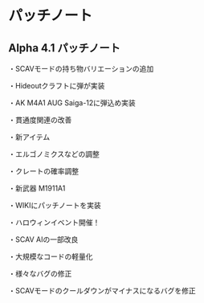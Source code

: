 # パッチノート



## Alpha 4.1 パッチノート

・SCAVモードの持ち物バリエーションの追加&#x20;

・Hideoutクラフトに弾が実装&#x20;

・AK M4A1 AUG Saiga-12に弾込め実装&#x20;

・貫通度関連の改善&#x20;

・新アイテム&#x20;

・エルゴノミクスなどの調整&#x20;

・クレートの確率調整&#x20;

・新武器 M1911A1&#x20;

・WIKIにパッチノートを実装

・ハロウィンイベント開催！

・SCAV AIの一部改良

・大規模なコードの軽量化

・様々なバグの修正

・SCAVモードのクールダウンがマイナスになるバグを修正
